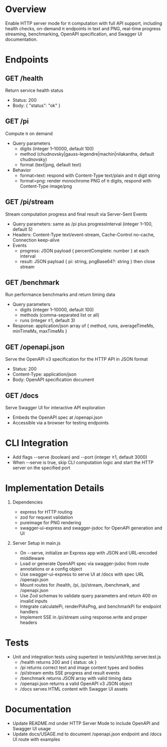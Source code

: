 # Overview
Enable HTTP server mode for π computation with full API support, including health checks, on-demand π endpoints in text and PNG, real-time progress streaming, benchmarking, OpenAPI specification, and Swagger UI documentation.

# Endpoints

## GET /health
Return service health status

- Status: 200
- Body: { "status": "ok" }

## GET /pi
Compute π on demand

- Query parameters
  - digits (integer 1–10000, default 100)
  - method (chudnovsky|gauss-legendre|machin|nilakantha, default chudnovsky)
  - format (text|png, default text)
- Behavior
  - format=text: respond with Content-Type text/plain and π digit string
  - format=png: render monochrome PNG of π digits, respond with Content-Type image/png

## GET /pi/stream
Stream computation progress and final result via Server-Sent Events

- Query parameters: same as /pi plus progressInterval (integer 1–100, default 5)
- Headers: Content-Type text/event-stream, Cache-Control no-cache, Connection keep-alive
- Events
  - progress: JSON payload { percentComplete: number } at each interval
  - result: JSON payload { pi: string, pngBase64?: string } then close stream

## GET /benchmark
Run performance benchmarks and return timing data

- Query parameters
  - digits (integer 1–10000, default 100)
  - methods (comma-separated list or all)
  - runs (integer ≥1, default 3)
- Response: application/json array of { method, runs, averageTimeMs, minTimeMs, maxTimeMs }

## GET /openapi.json
Serve the OpenAPI v3 specification for the HTTP API in JSON format

- Status: 200
- Content-Type: application/json
- Body: OpenAPI specification document

## GET /docs
Serve Swagger UI for interactive API exploration

- Embeds the OpenAPI spec at /openapi.json
- Accessible via a browser for testing endpoints

# CLI Integration

- Add flags --serve (boolean) and --port <n> (integer ≥1, default 3000)
- When --serve is true, skip CLI computation logic and start the HTTP server on the specified port

# Implementation Details

1. Dependencies
   - express for HTTP routing
   - zod for request validation
   - pureimage for PNG rendering
   - swagger-ui-express and swagger-jsdoc for OpenAPI generation and UI

2. Server Setup in main.js
   - On --serve, initialize an Express app with JSON and URL-encoded middleware
   - Load or generate OpenAPI spec via swagger-jsdoc from route annotations or a config object
   - Use swagger-ui-express to serve UI at /docs with spec URL /openapi.json
   - Mount routes for /health, /pi, /pi/stream, /benchmark, and /openapi.json
   - Use Zod schemas to validate query parameters and return 400 on invalid inputs
   - Integrate calculatePi, renderPiAsPng, and benchmarkPi for endpoint handlers
   - Implement SSE in /pi/stream using response.write and proper headers

# Tests

- Unit and integration tests using supertest in tests/unit/http.server.test.js
  - /health returns 200 and { status: ok }
  - /pi returns correct text and image content types and bodies
  - /pi/stream emits SSE progress and result events
  - /benchmark returns JSON array with valid timing data
  - /openapi.json returns a valid OpenAPI v3 JSON object
  - /docs serves HTML content with Swagger UI assets

# Documentation

- Update README.md under HTTP Server Mode to include OpenAPI and Swagger UI usage
- Update docs/USAGE.md to document /openapi.json endpoint and /docs UI route with examples